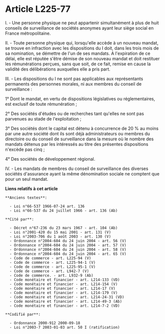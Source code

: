 # Article L225-77

I. - Une personne physique ne peut appartenir simultanément à plus de huit conseils de surveillance de sociétés anonymes
ayant leur siège social en France métropolitaine.

II. - Toute personne physique qui, lorsqu'elle accède à un nouveau mandat, se trouve en infraction avec les dispositions du I
doit, dans les trois mois de sa nomination, se démettre de l'un de ses mandats. A l'expiration de ce délai, elle est réputée
s'être démise de son nouveau mandat et doit restituer les rémunérations perçues, sans que soit, de ce fait, remise en cause
la validité des délibérations auxquelles elle a pris part.

III. - Les dispositions du I ne sont pas applicables aux représentants permanents des personnes morales, ni aux membres du
conseil de surveillance :

1° Dont le mandat, en vertu de dispositions législatives ou réglementaires, est exclusif de toute rémunération ;

2° Des sociétés d'études ou de recherches tant qu'elles ne sont pas parvenues au stade de l'exploitation ;

3° Des sociétés dont le capital est détenu à concurrence de 20 % au moins par une autre société dont ils sont déjà
administrateurs ou membres du directoire ou du conseil de surveillance dans la mesure où le nombre des mandats détenus par
les intéressés au titre des présentes dispositions n'excède pas cinq ;

4° Des sociétés de développement régional.

IV. - Les mandats de membres du conseil de surveillance des diverses sociétés d'assurance ayant la même dénomination sociale
ne comptent que pour un seul mandat.

**Liens relatifs à cet article**

	**Anciens textes**:

	  - Loi n°66-537 1966-07-24 art. 136
	  - Loi n°66-537 du 24 juillet 1966 - art. 136 (Ab)

	**Cité par**:

	  - Décret n°67-236 du 23 mars 1967 - art. 104 (Ab)
	  - Loi n°2001-420 du 15 mai 2001 - art. 131 (V)
	  - Loi n°2003-706 du 1 août 2003 - art. 130 (V)
	  - Ordonnance n°2004-604 du 24 juin 2004 - art. 56 (V)
	  - Ordonnance n°2004-604 du 24 juin 2004 - art. 57 (V)
	  - Ordonnance n°2004-604 du 24 juin 2004 - art. 58 (V)
	  - Ordonnance n°2004-604 du 24 juin 2004 - art. 65 (V)
	  - Code de commerce - art. L225-94 (V)
	  - Code de commerce - art. L225-94-1 (V)
	  - Code de commerce - art. L225-95-1 (V)
	  - Code de commerce - art. L942-7 (V)
	  - Code de commerce. - art. L932-9 (Ab)
	  - Code monétaire et financier - art. L214-133 (VD)
	  - Code monétaire et financier - art. L214-154 (V)
	  - Code monétaire et financier - art. L214-17 (V)
	  - Code monétaire et financier - art. L214-179 (V)
	  - Code monétaire et financier - art. L214-24-31 (VD)
	  - Code monétaire et financier - art. L214-49-3 (Ab)
	  - Code monétaire et financier - art. L214-7-2 (VD)

	**Codifié par**:

	  - Ordonnance 2000-912 2000-09-18
	  - Loi n°2003-7 2003-01-03 art. 50 I (ratification)
